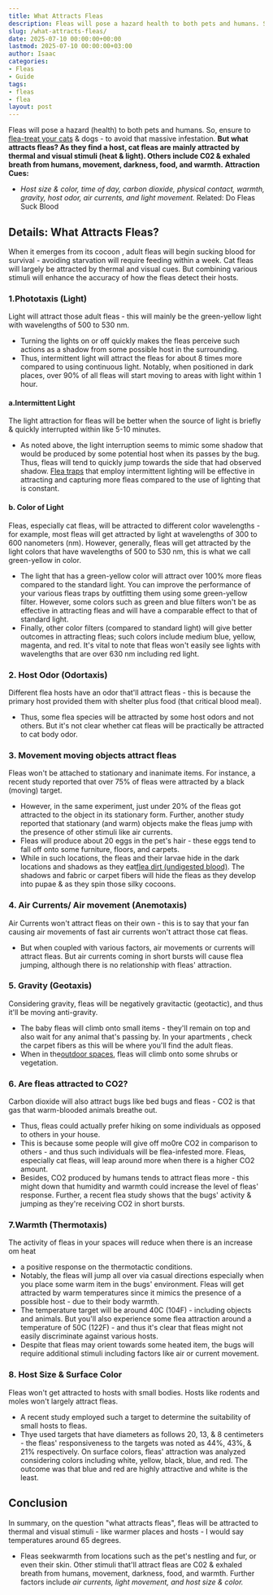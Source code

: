 ```yaml
---
title: What Attracts Fleas
description: Fleas will pose a hazard health to both pets and humans. So, ensure to flea-treat your cats & dogs - to avoid that massive infestation. But what attracts fleas?
slug: /what-attracts-fleas/
date: 2025-07-10 00:00:00+00:00
lastmod: 2025-07-10 00:00:00+03:00
author: Isaac
categories:
- Fleas
- Guide
tags:
- fleas
- flea
layout: post
---
```

Fleas will pose a hazard (health) to both pets and humans. So, ensure to
[flea-treat your cats](https://pestpolicy.com/best-flea-treatment-for-cats/)
& dogs - to avoid that massive infestation.
**But what attracts fleas? As they find a host, cat fleas are mainly attracted by thermal and visual stimuli (heat & light). Others include C02 & exhaled breath from humans, movement, darkness, food, and warmth.**
**Attraction Cues:**
- *Host size & color, time of day, carbon dioxide, physical contact, warmth, gravity, host odor, air currents, and light movement.*
Related:
Do Fleas Suck Blood
## Details: What Attracts Fleas?
When it emerges from its
cocoon
, adult fleas will begin sucking blood for survival - avoiding starvation will require feeding within a week.
Cat fleas will largely be attracted by thermal and visual cues. But combining various stimuli will enhance the accuracy of how the fleas detect their hosts.
### 1.Phototaxis (Light)
Light will attract those adult fleas - this will mainly be the green-yellow light with wavelengths of 500 to 530 nm.
- Turning the lights on or off quickly makes the fleas perceive such actions as a shadow from some possible host in the surrounding.
- Thus, intermittent light will attract the fleas for about 8 times more compared to using continuous light.
Notably, when positioned in dark places, over 90% of all fleas will start moving to areas with light within 1 hour.
#### a.Intermittent Light
The light attraction for fleas will be better when the source of light is briefly & quickly interrupted within like 5-10 minutes.
- As noted above, the light interruption seems to mimic some shadow that would be produced by some potential host when its passes by the bug.
Thus, fleas will tend to quickly jump towards the side that had observed shadow.
[Flea traps](https://pestpolicy.com/best-flea-trap/)
that employ intermittent lighting will be effective in attracting and capturing more fleas compared to the use of lighting that is constant.
#### b. Color of Light
Fleas, especially cat fleas, will be attracted to different color wavelengths - for example, most fleas will get attracted by light at wavelengths of 300 to 600 nanometers (nm).
However, generally, fleas will get attracted by the light colors that have wavelengths of 500 to 530 nm, this is what we call green-yellow in color.
- The light that has a green-yellow color will attract over 100% more fleas compared to the standard light.
You can improve the performance of your various fleas traps by outfitting them using some green-yellow filter.
However, some colors such as green and blue filters won't be as effective in attracting fleas and will have a comparable effect to that of standard light.
- Finally, other color filters (compared to standard light) will give better outcomes in attracting fleas; such colors include medium blue, yellow, magenta, and red.
It's vital to note that fleas won't easily see lights with wavelengths that are over 630 nm including red light.
### 2. Host Odor (Odortaxis)
Different flea hosts have an odor that'll attract fleas - this is because the primary host provided them with shelter plus food (that critical blood meal).
- Thus, some flea species will be attracted by some host odors and not others.
But it's not clear whether cat fleas will be practically be attracted to cat body odor.
### 3. Movement moving objects attract fleas
Fleas won't be attached to stationary and inanimate items.
For instance, a recent study reported that over 75% of fleas were attracted by a black (moving) target.
- However, in the same experiment, just under 20% of the fleas got attracted to the object in its stationary form.
Further, another study reported that stationary (and warm) objects make the fleas jump with the presence of other stimuli like air currents.
- Fleas will produce about 20 eggs in the pet's hair - these eggs tend to fall off onto some furniture, floors, and carpets.
- While in such locations, the fleas and their larvae hide in the dark locations and shadows as they eat[flea dirt (undigested blood)](https://pestpolicy.com/what-is-flea-dirt/).
The shadows and fabric or carpet fibers will hide the fleas as they develop into pupae & as they spin those silky cocoons.
### 4. Air Currents/ Air movement (Anemotaxis)
Air Currents won't attract fleas on their own - this is to say that your fan causing air movements of fast air currents won't attract those cat fleas.
- But when coupled with various factors, air movements or currents will attract fleas.
But air currents coming in short bursts will cause flea jumping, although there is no relationship with fleas' attraction.
### 5. Gravity (Geotaxis)
Considering gravity, fleas will be negatively gravitactic (geotactic), and thus it'll be moving anti-gravity.
- The baby fleas will climb onto small items - they'll remain on top and also wait for any animal that's passing by.
In your
apartments
, check the carpet fibers as this will be where you'll find the adult fleas.
- When in the[outdoor spaces](https://pestpolicy.com/best-flea-spray-for-yard/), fleas will climb onto some shrubs or vegetation.
### 6. Are fleas attracted to CO2?
Carbon dioxide
will also attract bugs like bed bugs
and fleas - CO2 is that gas that warm-blooded animals breathe out.
- Thus, fleas could actually prefer hiking on some individuals as opposed to others in your house.
- This is because some people will give off mo0re CO2 in comparison to others - and thus such individuals will be flea-infested more.
Fleas, especially cat fleas, will leap around more when there is a higher CO2 amount.
- Besides, CO2 produced by humans tends to attract fleas more - this might down that humidity and warmth could increase the level of fleas' response.
Further, a recent flea study shows that the bugs' activity & jumping as they're receiving CO2 in short bursts.
### 7.Warmth (Thermotaxis)
The activity of fleas in your spaces will reduce when there is an
increase om heat
- a positive response on the thermotactic conditions.
- Notably, the fleas will jump all over via casual directions especially when you place some warm item in the bugs' environment.
Fleas will get attracted by warm temperatures since it mimics the presence of a possible host - due to their body warmth.
- The temperature target will be around 40C (104F) - including objects and animals.
But you'll also experience some flea attraction around a temperature of 50C (122F) - and thus it's clear that fleas might not easily discriminate against various hosts.
- Despite that fleas may orient towards some heated item, the bugs will require additional stimuli including factors like air or current movement.
### 8. Host Size & Surface Color
Fleas won't get attracted to hosts with small bodies. Hosts like
rodents and moles
won't largely attract fleas.
- A recent study employed such a target to determine the suitability of small hosts to fleas.
- Thye used targets that have diameters as follows 20, 13, & 8 centimeters - the fleas' responsiveness to the targets was noted as 44%, 43%, & 21% respectively.
On surface colors, fleas' attraction was analyzed considering colors including white, yellow, black, blue, and red. The outcome was that blue and red are highly attractive and white is the least.
## Conclusion
In summary, on the question "what attracts fleas", fleas will be attracted to thermal and visual stimuli - like warmer places and hosts - I would say temperatures around
65 degrees.
- Fleas seekwarmth from locations such as the pet's nestling and fur, or even their skin.
Other stimuli that'll attract fleas are C02 & exhaled breath from humans, movement, darkness, food, and warmth. Further factors include
*air currents, light movement, and host size & color.*